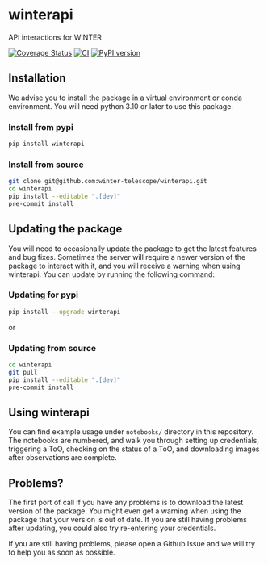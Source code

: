 # winterapi
API interactions for WINTER

[![Coverage Status](https://coveralls.io/repos/github/winter-telescope/winterapi/badge.svg?branch=tests)](https://coveralls.io/github/winter-telescope/winterapi?branch=tests)
[![CI](https://github.com/winter-telescope/winterapi/actions/workflows/continuous_integration.yml/badge.svg)](https://github.com/winter-telescope/winterapi/actions/workflows/continuous_integration.yml) 
[![PyPI version](https://badge.fury.io/py/winterapi.svg)](https://badge.fury.io/py/winterapi)

## Installation

We advise you to install the package in a virtual environment or conda environment.
You will need python 3.10 or later to use this package.

### Install from pypi
```bash
pip install winterapi
```

### Install from source
```bash
git clone git@github.com:winter-telescope/winterapi.git
cd winterapi
pip install --editable ".[dev]"
pre-commit install
```

## Updating the package

You will need to occasionally update the package to get the latest features and bug fixes. 
Sometimes the server will require a newer version of the package to interact with it, 
and you will receive a warning when using winterapi.
You can update by running the following command:

### Updating for pypi
```bash
pip install --upgrade winterapi
```

or 

### Updating from source
```bash
cd winterapi
git pull
pip install --editable ".[dev]"
pre-commit install
```

## Using winterapi

You can find example usage under `notebooks/` directory in this repository.
The notebooks are numbered, and walk you through setting up credentials,
triggering a ToO, checking on the status of a ToO, and downloading images after
observations are complete.

## Problems?

The first port of call if you have any problems is to download the latest
version of the package. You might even get a warning when using the package that your
version is out of date. If you are still having problems after updating, 
you could also try re-entering your credentials. 

If you are still having problems, please open a Github Issue and we will
try to help you as soon as possible.
